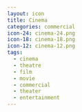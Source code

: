 ```yaml
---
layout: icon
title: Cinema
categories: commercial
icon-24: cinema-24.png
icon-18: cinema-18.png
icon-12: cinema-12.png
tags:
  - cinema
  - theatre
  - film
  - movie
  - commercial
  - theater
  - entertainment
---
```

